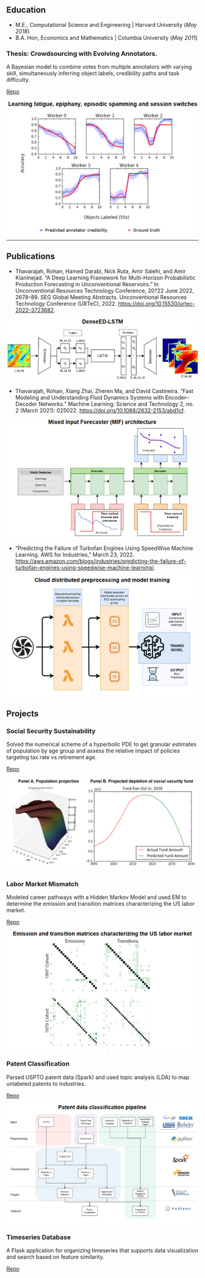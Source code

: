 ## Education

- M.E., Computational Science and Engineering | Harvard University (_May 2018_)	 			        		
- B.A. Hon, Economics and Mathematics         | Columbia University (_May 2011_)

### Thesis: Crowdsourcing with Evolving Annotators.

A Bayesian model to combine votes from multiple annotators with varying skill, simultaneously inferring object labels, credibility paths and task difficulty. 

[Repo](https://github.com/rohanthavarajah/timevariant_annotators.git)

![Thesis](/assets/img/thesis_noborder_legend.png)

---

## Publications

- Thavarajah, Rohan, Hamed Darabi, Nick Ruta, Amir Salehi, and Amir Kianinejad. “A Deep Learning Framework for Multi-Horizon Probabilistic Production Forecasting in Unconventional Reservoirs.” In Unconventional Resources Technology Conference, 20?22 June 2022, 2678–89. SEG Global Meeting Abstracts. Unconventional Resources Technology Conference (URTeC), 2022. https://doi.org/10.15530/urtec-2022-3723682.

![MLST](/assets/img/mlst_noborder.png)

- Thavarajah, Rohan, Xiang Zhai, Zheren Ma, and David Castineira. “Fast Modeling and Understanding Fluid Dynamics Systems with Encoder–Decoder Networks.” Machine Learning: Science and Technology 2, no. 2 (March 2021): 025022. https://doi.org/10.1088/2632-2153/abd1cf.

![MIF](/assets/img/mif_noborder.png)

- “Predicting the Failure of Turbofan Engines Using SpeedWise Machine Learning. AWS for Industries,” March 23, 2022. https://aws.amazon.com/blogs/industries/predicting-the-failure-of-turbofan-engines-using-speedwise-machine-learning/.

![Turbofan](/assets/img/turbofan_noborder.png)

## Projects

### Social Security Sustainability

Solved the numerical scheme of a hyperbolic PDE to get granular estimates of population by age group and assess the relative impact of policies targeting tax rate vs retirement age.

[Repo](https://github.com/rohanthavarajah/am205_social_security_sustainability.git)

![AM205](/assets/img/am205_noborder.png)

### Labor Market Mismatch

Modeled career pathways with a Hidden Markov Model and used EM to determine the emission and transition matrices characterizing the US labor market.

[Repo](https://github.com/rohanthavarajah/cs182_modeling_career_pathways.git)

![CS182 ](/assets/img/cs182_noborder.png)

### Patent Classification

Parsed USPTO patent data (Spark) and used topic analysis (LDA) to map unlabeled patents to industries.

[Repo](https://github.com/chrismosch/cs109patents.git)

![CS109](/assets/img/cs109_noborder.png)

### Timeseries Database

A Flask application for organizing timeseries that supports data visualization and search based on feature similarity.

[Repo](https://github.com/gitrdone4/cs207project.git)
